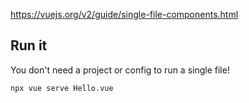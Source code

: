 https://vuejs.org/v2/guide/single-file-components.html

## Run it

You don't need a project or config to run a single file!

	npx vue serve Hello.vue
